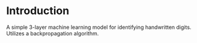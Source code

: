 # Introduction

A simple 3-layer machine learning model for identifying handwritten digits. Utilizes a backpropagation algorithm.
